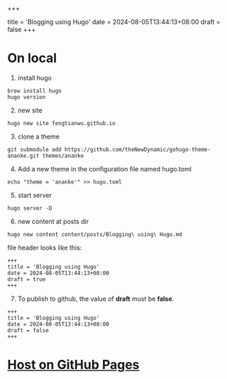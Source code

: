 +++

title = 'Blogging using Hugo'
date = 2024-08-05T13:44:13+08:00
draft = false
+++

# On local

1. install hugo

```
brew install hugo
hugo version
```

2. new site

```
hugo new site fengtianwu.github.io
```

3. clone a theme

```
git submodule add https://github.com/theNewDynamic/gohugo-theme-ananke.git themes/ananke
```


4. Add a new theme in the configuration file named hugo.toml

```
echo "theme = 'ananke'" >> hugo.toml
```

5. start server

```
hugo server -D
```

6. new content at posts dir
```
hugo new content content/posts/Blogging\ using\ Hugo.md
```

  file header looks like this:

```
+++
title = 'Blogging using Hugo'
date = 2024-08-05T13:44:13+08:00
draft = true
+++
```

7. To publish to github, the value of **draft** must be **false**.

```
+++
title = 'Blogging using Hugo'
date = 2024-08-05T13:44:13+08:00
draft = false
+++

```

# [Host on GitHub Pages](https://gohugo.io/hosting-and-deployment/hosting-on-github/)


